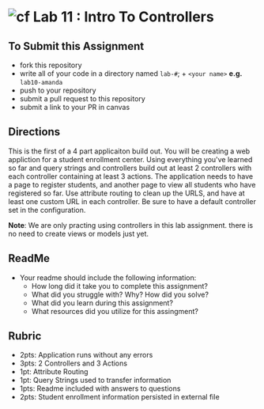 ![cf](http://i.imgur.com/7v5ASc8.png) Lab 11 : Intro To Controllers
=====================================

## To Submit this Assignment
- fork this repository
- write all of your code in a directory named `lab-#`; + `<your name>` **e.g.** `lab10-amanda`
- push to your repository
- submit a pull request to this repository
- submit a link to your PR in canvas

## Directions
This is the first of a 4 part applicaiton build out. You will be creating a
web appliction for a student enrollment center. Using everything you've learned so far
and query strings and controllers build out at least 2 controllers with each controller containing at least 3 actions.
The application needs to have a page to register students, and another page to view all 
students who have registered so far. Use attribute routing to clean up the URLS, 
and have at least one custom URL in each controller. Be sure to have a default controller set 
in the configuration.

**Note**: We are only practing using controllers in this lab assignment. 
there is no need to create views or models just yet. 


## ReadMe
- Your readme should include the following information:
	- How long did it take you to complete this assignment?
	- What did you struggle with? Why? How did you solve?
	- What did you learn during this assignment?
    - What resources did you utilize for this assingment?

## Rubric
- 2pts: Application runs without any errors
- 3pts: 2 Controllers and 3 Actions
- 1pt: Attribute Routing
- 1pt: Query Strings used to transfer information
- 1pts: Readme included with answers to questions
- 2pts: Student enrollment information persisted in external file